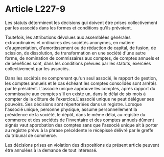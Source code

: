 # Article L227-9

<p>Les statuts déterminent les décisions qui doivent être prises collectivement par les associés dans les formes et conditions qu'ils prévoient. </p><p>Toutefois, les attributions dévolues aux assemblées générales extraordinaires et ordinaires des sociétés anonymes, en matière d'augmentation, d'amortissement ou de réduction de capital, de fusion, de scission, de dissolution, de transformation en une société d'une autre forme, de nomination de commissaires aux comptes, de comptes annuels et de bénéfices sont, dans les conditions prévues par les statuts, exercées collectivement par les associés. </p><p>Dans les sociétés ne comprenant qu'un seul associé, le rapport de gestion, les comptes annuels et le cas échéant les comptes consolidés sont arrêtés par le président. L'associé unique approuve les comptes, après rapport du commissaire aux comptes s'il en existe un, dans le délai de six mois à compter de la clôture de l'exercice.L'associé unique ne peut déléguer ses pouvoirs. Ses décisions sont répertoriées dans un registre. Lorsque l'associé unique, personne physique, assume personnellement la présidence de la société, le dépôt, dans le même délai, au registre du commerce et des sociétés de l'inventaire et des comptes annuels dûment signés vaut approbation des comptes sans que l'associé unique ait à porter au registre prévu à la phrase précédente le récépissé délivré par le greffe du tribunal de commerce. <br/></p><p>Les décisions prises en violation des dispositions du présent article peuvent être annulées à la demande de tout intéressé.</p>
